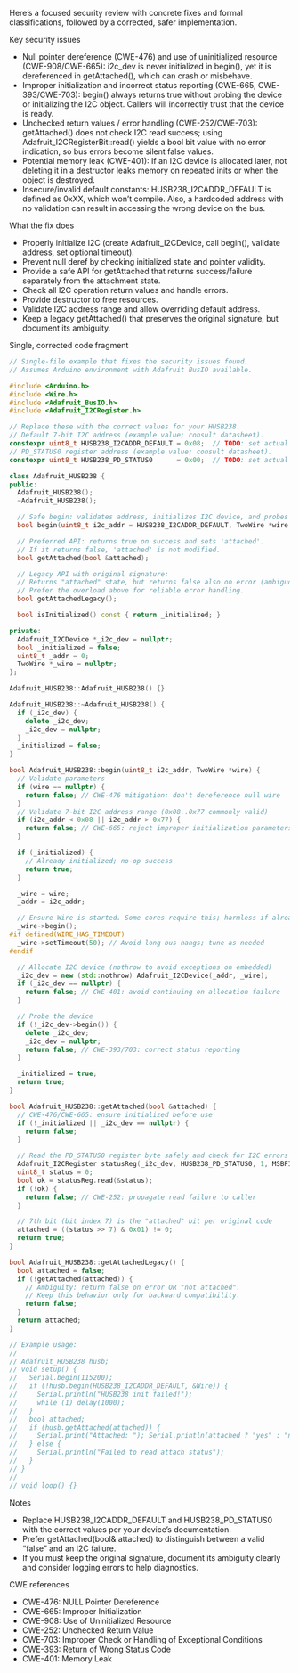Here’s a focused security review with concrete fixes and formal classifications, followed by a corrected, safer implementation.

Key security issues
- Null pointer dereference (CWE-476) and use of uninitialized resource (CWE-908/CWE-665): i2c_dev is never initialized in begin(), yet it is dereferenced in getAttached(), which can crash or misbehave.
- Improper initialization and incorrect status reporting (CWE-665, CWE-393/CWE-703): begin() always returns true without probing the device or initializing the I2C object. Callers will incorrectly trust that the device is ready.
- Unchecked return values / error handling (CWE-252/CWE-703): getAttached() does not check I2C read success; using Adafruit_I2CRegisterBit::read() yields a bool bit value with no error indication, so bus errors become silent false values.
- Potential memory leak (CWE-401): If an I2C device is allocated later, not deleting it in a destructor leaks memory on repeated inits or when the object is destroyed.
- Insecure/invalid default constants: HUSB238_I2CADDR_DEFAULT is defined as 0xXX, which won’t compile. Also, a hardcoded address with no validation can result in accessing the wrong device on the bus.

What the fix does
- Properly initialize I2C (create Adafruit_I2CDevice, call begin(), validate address, set optional timeout).
- Prevent null deref by checking initialized state and pointer validity.
- Provide a safe API for getAttached that returns success/failure separately from the attachment state.
- Check all I2C operation return values and handle errors.
- Provide destructor to free resources.
- Validate I2C address range and allow overriding default address.
- Keep a legacy getAttached() that preserves the original signature, but document its ambiguity.

Single, corrected code fragment
```cpp
// Single-file example that fixes the security issues found.
// Assumes Arduino environment with Adafruit BusIO available.

#include <Arduino.h>
#include <Wire.h>
#include <Adafruit_BusIO.h>
#include <Adafruit_I2CRegister.h>

// Replace these with the correct values for your HUSB238.
// Default 7-bit I2C address (example value; consult datasheet).
constexpr uint8_t HUSB238_I2CADDR_DEFAULT = 0x08;  // TODO: set actual address
// PD_STATUS0 register address (example value; consult datasheet).
constexpr uint8_t HUSB238_PD_STATUS0      = 0x00;  // TODO: set actual register

class Adafruit_HUSB238 {
public:
  Adafruit_HUSB238();
  ~Adafruit_HUSB238();

  // Safe begin: validates address, initializes I2C device, and probes it.
  bool begin(uint8_t i2c_addr = HUSB238_I2CADDR_DEFAULT, TwoWire *wire = &Wire);

  // Preferred API: returns true on success and sets 'attached'.
  // If it returns false, 'attached' is not modified.
  bool getAttached(bool &attached);

  // Legacy API with original signature:
  // Returns "attached" state, but returns false also on error (ambiguous).
  // Prefer the overload above for reliable error handling.
  bool getAttachedLegacy();

  bool isInitialized() const { return _initialized; }

private:
  Adafruit_I2CDevice *_i2c_dev = nullptr;
  bool _initialized = false;
  uint8_t _addr = 0;
  TwoWire *_wire = nullptr;
};

Adafruit_HUSB238::Adafruit_HUSB238() {}

Adafruit_HUSB238::~Adafruit_HUSB238() {
  if (_i2c_dev) {
    delete _i2c_dev;
    _i2c_dev = nullptr;
  }
  _initialized = false;
}

bool Adafruit_HUSB238::begin(uint8_t i2c_addr, TwoWire *wire) {
  // Validate parameters
  if (wire == nullptr) {
    return false; // CWE-476 mitigation: don't dereference null wire
  }
  // Validate 7-bit I2C address range (0x08..0x77 commonly valid)
  if (i2c_addr < 0x08 || i2c_addr > 0x77) {
    return false; // CWE-665: reject improper initialization parameters
  }

  if (_initialized) {
    // Already initialized; no-op success
    return true;
  }

  _wire = wire;
  _addr = i2c_addr;

  // Ensure Wire is started. Some cores require this; harmless if already called.
  _wire->begin();
#if defined(WIRE_HAS_TIMEOUT)
  _wire->setTimeout(50); // Avoid long bus hangs; tune as needed
#endif

  // Allocate I2C device (nothrow to avoid exceptions on embedded)
  _i2c_dev = new (std::nothrow) Adafruit_I2CDevice(_addr, _wire);
  if (_i2c_dev == nullptr) {
    return false; // CWE-401: avoid continuing on allocation failure
  }

  // Probe the device
  if (!_i2c_dev->begin()) {
    delete _i2c_dev;
    _i2c_dev = nullptr;
    return false; // CWE-393/703: correct status reporting
  }

  _initialized = true;
  return true;
}

bool Adafruit_HUSB238::getAttached(bool &attached) {
  // CWE-476/CWE-665: ensure initialized before use
  if (!_initialized || _i2c_dev == nullptr) {
    return false;
  }

  // Read the PD_STATUS0 register byte safely and check for I2C errors
  Adafruit_I2CRegister statusReg(_i2c_dev, HUSB238_PD_STATUS0, 1, MSBFIRST);
  uint8_t status = 0;
  bool ok = statusReg.read(&status);
  if (!ok) {
    return false; // CWE-252: propagate read failure to caller
  }

  // 7th bit (bit index 7) is the "attached" bit per original code
  attached = ((status >> 7) & 0x01) != 0;
  return true;
}

bool Adafruit_HUSB238::getAttachedLegacy() {
  bool attached = false;
  if (!getAttached(attached)) {
    // Ambiguity: return false on error OR "not attached".
    // Keep this behavior only for backward compatibility.
    return false;
  }
  return attached;
}

// Example usage:
//
// Adafruit_HUSB238 husb;
// void setup() {
//   Serial.begin(115200);
//   if (!husb.begin(HUSB238_I2CADDR_DEFAULT, &Wire)) {
//     Serial.println("HUSB238 init failed!");
//     while (1) delay(1000);
//   }
//   bool attached;
//   if (husb.getAttached(attached)) {
//     Serial.print("Attached: "); Serial.println(attached ? "yes" : "no");
//   } else {
//     Serial.println("Failed to read attach status");
//   }
// }
//
// void loop() {}
```

Notes
- Replace HUSB238_I2CADDR_DEFAULT and HUSB238_PD_STATUS0 with the correct values per your device’s documentation.
- Prefer getAttached(bool& attached) to distinguish between a valid “false” and an I2C failure.
- If you must keep the original signature, document its ambiguity clearly and consider logging errors to help diagnostics.

CWE references
- CWE-476: NULL Pointer Dereference
- CWE-665: Improper Initialization
- CWE-908: Use of Uninitialized Resource
- CWE-252: Unchecked Return Value
- CWE-703: Improper Check or Handling of Exceptional Conditions
- CWE-393: Return of Wrong Status Code
- CWE-401: Memory Leak